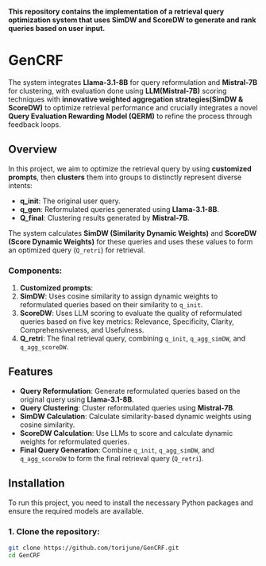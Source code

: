 
**This repository contains the implementation of a retrieval query optimization system that uses **SimDW** and **ScoreDW** to generate and rank queries based on user input.**   

# GenCRF  
The system integrates **Llama-3.1-8B** for query reformulation and **Mistral-7B** for clustering, with evaluation done using **LLM(Mistral-7B)** scoring techniques with **innovative weighted aggregation strategies(SimDW & ScoreDW)** to optimize retrieval performance and crucially integrates a novel **Query Evaluation Rewarding Model (QERM)** to refine the process through feedback loops.

## Overview
In this project, we aim to optimize the retrieval query by using **customized prompts**, then **clusters** them into groups to distinctly represent diverse intents:
- **q_init**: The original user query.
- **q_gen**: Reformulated queries generated using **Llama-3.1-8B**.
- **Q_final**: Clustering results generated by **Mistral-7B**.

The system calculates **SimDW (Similarity Dynamic Weights)** and **ScoreDW (Score Dynamic Weights)** for these queries and uses these values to form an optimized query (`Q_retri`) for retrieval.

### Components:
1. **Customized prompts**: 
2. **SimDW**: Uses cosine similarity to assign dynamic weights to reformulated queries based on their similarity to `q_init`.
3. **ScoreDW**: Uses LLM scoring to evaluate the quality of reformulated queries based on five key metrics: Relevance, Specificity, Clarity, Comprehensiveness, and Usefulness.
4. **Q_retri**: The final retrieval query, combining `q_init`, `q_agg_simDW`, and `q_agg_scoreDW`.

## Features

- **Query Reformulation**: Generate reformulated queries based on the original query using **Llama-3.1-8B**.
- **Query Clustering**: Cluster reformulated queries using **Mistral-7B**.
- **SimDW Calculation**: Calculate similarity-based dynamic weights using cosine similarity.
- **ScoreDW Calculation**: Use LLMs to score and calculate dynamic weights for reformulated queries.
- **Final Query Generation**: Combine `q_init`, `q_agg_simDW`, and `q_agg_scoreDW` to form the final retrieval query (`Q_retri`).

## Installation

To run this project, you need to install the necessary Python packages and ensure the required models are available.

### 1. Clone the repository:

```bash
git clone https://github.com/torijune/GenCRF.git
cd GenCRF
